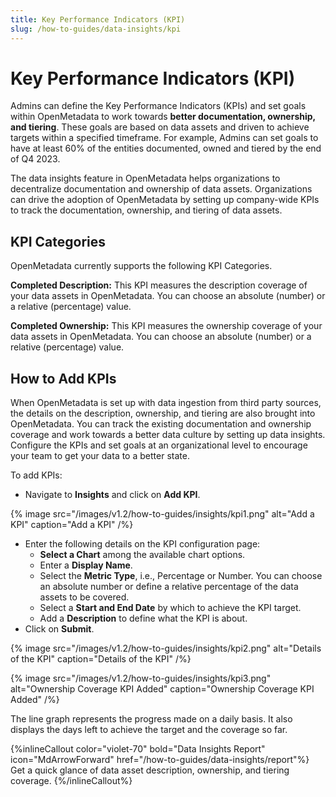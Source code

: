 ```yaml
---
title: Key Performance Indicators (KPI)
slug: /how-to-guides/data-insights/kpi
---
```


# Key Performance Indicators (KPI)

Admins can define the Key Performance Indicators (KPIs) and set goals within OpenMetadata to work towards **better documentation, ownership, and tiering**. These goals are based on data assets and driven to achieve targets within a specified timeframe. For example, Admins can set goals to have at least 60% of the entities documented, owned and tiered by the end of Q4 2023.

The data insights feature in OpenMetadata helps organizations to decentralize documentation and ownership of data assets. Organizations can drive the adoption of OpenMetadata by setting up company-wide KPIs to track the documentation, ownership, and tiering of data assets.

## KPI Categories

OpenMetadata currently supports the following KPI Categories.

**Completed Description:** This KPI measures the description coverage of your data assets in OpenMetadata. You can choose an absolute (number) or a relative (percentage) value.

**Completed Ownership:** This KPI measures the ownership coverage of your data assets in OpenMetadata. You can choose an absolute (number) or a relative (percentage) value.

## How to Add KPIs

When OpenMetadata is set up with data ingestion from third party sources, the details on the description, ownership, and tiering are also brought into OpenMetadata. You can track the existing documentation and ownership coverage and work towards a better data culture by setting up data insights. Configure the KPIs and set goals at an organizational level to encourage your team to get your data to a better state.

To add KPIs:
- Navigate to **Insights** and click on **Add KPI**.

{% image
src="/images/v1.2/how-to-guides/insights/kpi1.png"
alt="Add a KPI"
caption="Add a KPI"
/%}

- Enter the following details on the KPI configuration page:
  - **Select a Chart** among the available chart options.
  - Enter a **Display Name**.
  - Select the **Metric Type**, i.e., Percentage or Number. You can choose an absolute number or define a relative percentage of the data assets to be covered.
  - Select a **Start and End Date** by which to achieve the KPI target.
  - Add a **Description** to define what the KPI is about.
- Click on **Submit**.

{% image
src="/images/v1.2/how-to-guides/insights/kpi2.png"
alt="Details of the KPI"
caption="Details of the KPI"
/%}

{% image
src="/images/v1.2/how-to-guides/insights/kpi3.png"
alt="Ownership Coverage KPI Added"
caption="Ownership Coverage KPI Added"
/%}

The line graph represents the progress made on a daily basis. It also displays the days left to achieve the target and the coverage so far.

{%inlineCallout
  color="violet-70"
  bold="Data Insights Report"
  icon="MdArrowForward"
  href="/how-to-guides/data-insights/report"%}
  Get a quick glance of data asset description, ownership, and tiering coverage.
{%/inlineCallout%}